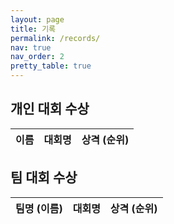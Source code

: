 ```yaml
---
layout: page
title: 기록
permalink: /records/
nav: true
nav_order: 2
pretty_table: true
---
```


## 개인 대회 수상

<table
  data-height="460"
  data-pagination="true"
  data-search="true"
  data-page-list="[10, 25, 50, 100, all]"
  data-url="{{ '/assets/json/awards-individual.json' | relative_url }}"
>
  <thead>
    <tr>
      <th data-field="name" data-halign="center" data-align="center" data-sortable="true">이름</th>
      <th data-field="contest" data-halign="center" data-align="center" data-sortable="true">대회명</th>
      <th data-field="rank" data-halign="center" data-align="center" data-sortable="true">상격 (순위)</th>
    </tr>
  </thead>
</table>


## 팀 대회 수상

<table
  data-height="460"
  data-pagination="true"
  data-search="true"
  data-page-list="[10, 25, 50, 100, all]"
  data-url="{{ '/assets/json/awards-team.json' | relative_url }}"
>
  <thead>
    <tr>
      <th data-field="name" data-halign="center" data-align="center" data-sortable="true">팀명 (이름)</th>
      <th data-field="contest" data-halign="center" data-align="center" data-sortable="true">대회명</th>
      <th data-field="rank" data-halign="center" data-align="center" data-sortable="true">상격 (순위)</th>
    </tr>
  </thead>
</table>
